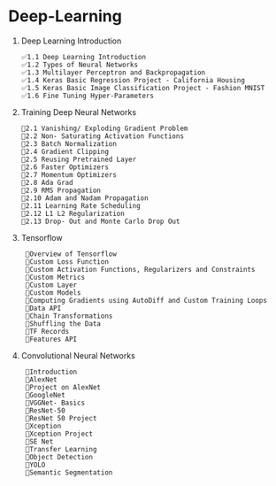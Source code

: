 # Deep-Learning

1. Deep Learning Introduction

       ✅1.1 Deep Learning Introduction
       ✅1.2 Types of Neural Networks
       ✅1.3 Multilayer Perceptron and Backpropagation
       ✅1.4 Keras Basic Regression Project - California Housing
       ✅1.5 Keras Basic Image Classification Project - Fashion MNIST
       ✅1.6 Fine Tuning Hyper-Parameters
        
 2. Training Deep Neural Networks 
 
        🔴2.1 Vanishing/ Exploding Gradient Problem
        🔴2.2 Non- Saturating Activation Functions
        🔴2.3 Batch Normalization
        🔴2.4 Gradient Clipping
        🔴2.5 Reusing Pretrained Layer
        🔴2.6 Faster Optimizers
        🔴2.7 Momentum Optimizers
        🔴2.8 Ada Grad
        🔴2.9 RMS Propagation
        🔴2.10 Adam and Nadam Propagation
        🔴2.11 Learning Rate Scheduling
        🔴2.12 L1 L2 Regularization
        🔴2.13 Drop- Out and Monte Carlo Drop Out
    
3. Tensorflow

        🔴Overview of Tensorflow
        🔴Custom Loss Function
        🔴Custom Activation Functions, Regularizers and Constraints
        🔴Custom Metrics
        🔴Custom Layer
        🔴Custom Models
        🔴Computing Gradients using AutoDiff and Custom Training Loops
        🔴Data API
        🔴Chain Transformations
        🔴Shuffling the Data
        🔴TF Records
        🔴Features API

4. Convolutional Neural Networks

        🔴Introduction
        🔴AlexNet
        🔴Project on AlexNet
        🔴GoogleNet
        🔴VGGNet- Basics
        🔴ResNet-50
        🔴ResNet 50 Project
        🔴Xception
        🔴Xception Project
        🔴SE Net
        🔴Transfer Learning
        🔴Object Detection
        🔴YOLO
        🔴Semantic Segmentation
